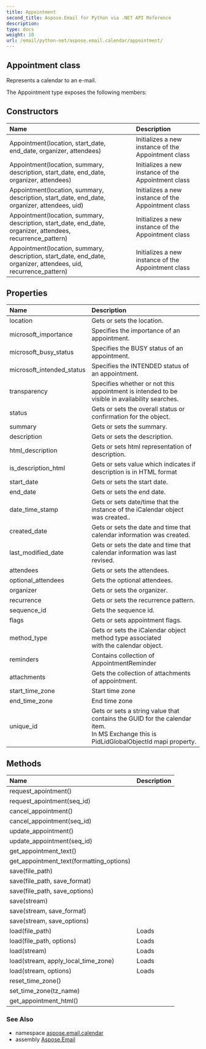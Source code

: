 ```yaml
---
title: Appointment
second_title: Aspose.Email for Python via .NET API Reference
description: 
type: docs
weight: 10
url: /email/python-net/aspose.email.calendar/appointment/
---
```


## Appointment class

Represents a calendar to an e-mail.

The Appointment type exposes the following members:
## Constructors
| Name | Description |
| :- | :- |
|Appointment(location, start_date, end_date, organizer, attendees)|Initializes a new instance of the Appointment class|
|Appointment(location, summary, description, start_date, end_date, organizer, attendees)|Initializes a new instance of the Appointment class|
|Appointment(location, summary, description, start_date, end_date, organizer, attendees, uid)|Initializes a new instance of the Appointment class|
|Appointment(location, summary, description, start_date, end_date, organizer, attendees, recurrence_pattern)|Initializes a new instance of the Appointment class|
|Appointment(location, summary, description, start_date, end_date, organizer, attendees, uid, recurrence_pattern)|Initializes a new instance of the Appointment class|
## Properties
| Name | Description |
| :- | :- |
|location|Gets or sets the location.|
|microsoft_importance|Specifies the importance of an appointment.|
|microsoft_busy_status|Specifies the BUSY status of an appointment.|
|microsoft_intended_status|Specifies the INTENDED status of an appointment.|
|transparency|Specifies whether or not this appointment is intended to be visible in availability searches.|
|status|Gets or sets the overall status or confirmation for the object.|
|summary|Gets or sets the summary.|
|description|Gets or sets the description.|
|html_description|Gets or sets html representation of description.|
|is_description_html|Gets or sets value which indicates if description is in HTML format|
|start_date|Gets or sets the start date.|
|end_date|Gets or sets the end date.|
|date_time_stamp|Gets or sets date/time that the instance of the iCalendar object was created..|
|created_date|Gets or sets the date and time that calendar information was created.|
|last_modified_date|Gets or sets the date and time that calendar information was last revised.|
|attendees|Gets or sets the attendees.|
|optional_attendees|Gets the optional attendees.|
|organizer|Gets or sets the organizer.|
|recurrence|Gets or sets the recurrence pattern.|
|sequence_id|Gets the sequence id.|
|flags|Gets or sets appointment flags.|
|method_type|Gets or sets the iCalendar object method type associated <br/>            with the calendar object.|
|reminders|Contains collection of AppointmentReminder|
|attachments|Gets the collection of attachments of appointment.|
|start_time_zone|Start time zone|
|end_time_zone|End time zone|
|unique_id|Gets or sets a string value that contains the GUID for the calendar item.<br/>            In MS Exchange this is PidLidGlobalObjectId mapi property.|
## Methods
| Name | Description |
| :- | :- |
|request_apointment()|  |
|request_apointment(seq_id)|  |
|cancel_appointment()|  |
|cancel_appointment(seq_id)|  |
|update_appointment()|  |
|update_appointment(seq_id)|  |
|get_appointment_text()|  |
|get_appointment_text(formatting_options)|  |
|save(file_path)|  |
|save(file_path, save_format)|  |
|save(file_path, save_options)|  |
|save(stream)|  |
|save(stream, save_format)|  |
|save(stream, save_options)|  |
|load(file_path)|Loads|
|load(file_path, options)|Loads|
|load(stream)|Loads|
|load(stream, apply_local_time_zone)|Loads|
|load(stream, options)|Loads|
|reset_time_zone()|  |
|set_time_zone(tz_name)|  |
|get_appointment_html()|  |

### See Also

* namespace [aspose.email.calendar](/email/python-net/aspose.email.calendar/)
* assembly [Aspose.Email](/slides/python-net/)

